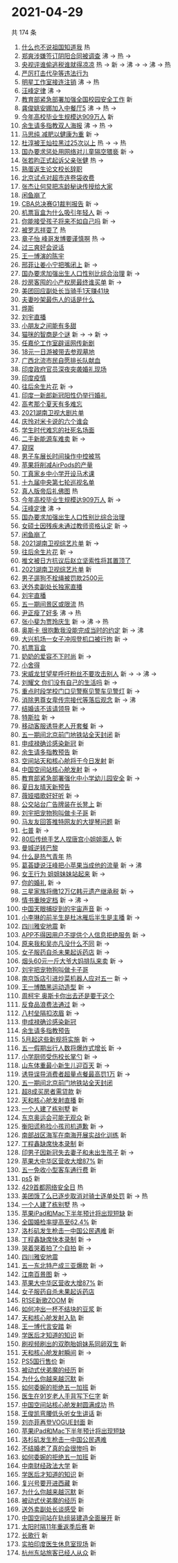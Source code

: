 # 2021-04-29

共 174 条

<!-- BEGIN -->
<!-- 最后更新时间 Thu Apr 29 2021 13:23:59 GMT+0800 (China Standard Time) -->

1. [什么也不说祖国知道我](https://s.weibo.com//weibo?q=%23%E4%BB%80%E4%B9%88%E4%B9%9F%E4%B8%8D%E8%AF%B4%E7%A5%96%E5%9B%BD%E7%9F%A5%E9%81%93%E6%88%91%23&Refer=new_time)
   热
2. [郑爽涉嫌签订阴阳合同被调查](https://s.weibo.com//weibo?q=%23%E9%83%91%E7%88%BD%E6%B6%89%E5%AB%8C%E7%AD%BE%E8%AE%A2%E9%98%B4%E9%98%B3%E5%90%88%E5%90%8C%E8%A2%AB%E8%B0%83%E6%9F%A5%23&Refer=top)
   沸 -> 热 ->
3. [央视评谁偷逃税谁就得凉凉](https://s.weibo.com//weibo?q=%23%E5%A4%AE%E8%A7%86%E8%AF%84%E8%B0%81%E5%81%B7%E9%80%83%E7%A8%8E%E8%B0%81%E5%B0%B1%E5%BE%97%E5%87%89%E5%87%89%23&Refer=top)
   热 -> 新 -> 沸 -> -> 沸 -> 热
4. [严厉打击代孕等违法行为](https://s.weibo.com//weibo?q=%23%E4%B8%A5%E5%8E%89%E6%89%93%E5%87%BB%E4%BB%A3%E5%AD%95%E7%AD%89%E8%BF%9D%E6%B3%95%E8%A1%8C%E4%B8%BA%23&Refer=top)
5. [明星工作室接连注销](https://s.weibo.com//weibo?q=%23%E6%98%8E%E6%98%9F%E5%B7%A5%E4%BD%9C%E5%AE%A4%E6%8E%A5%E8%BF%9E%E6%B3%A8%E9%94%80%23&Refer=top)
   沸 -> 热
6. [汪峰定律](https://s.weibo.com//weibo?q=%23%E6%B1%AA%E5%B3%B0%E5%AE%9A%E5%BE%8B%23&Refer=top)
   沸 ->
7. [教育部紧急部署加强全国校园安全工作](https://s.weibo.com//weibo?q=%E6%95%99%E8%82%B2%E9%83%A8%E7%B4%A7%E6%80%A5%E9%83%A8%E7%BD%B2%E5%8A%A0%E5%BC%BA%E5%85%A8%E5%9B%BD%E6%A0%A1%E5%9B%AD%E5%AE%89%E5%85%A8%E5%B7%A5%E4%BD%9C&Refer=top)
   新
8. [龚俊姚安娜加入中餐厅5](https://s.weibo.com//weibo?q=%23%E9%BE%9A%E4%BF%8A%E5%A7%9A%E5%AE%89%E5%A8%9C%E5%8A%A0%E5%85%A5%E4%B8%AD%E9%A4%90%E5%8E%855%23&Refer=top)
   沸 -> 热 ->
9. [今年高校毕业生规模达909万人](https://s.weibo.com//weibo?q=%E4%BB%8A%E5%B9%B4%E9%AB%98%E6%A0%A1%E6%AF%95%E4%B8%9A%E7%94%9F%E8%A7%84%E6%A8%A1%E8%BE%BE909%E4%B8%87%E4%BA%BA&Refer=top)
   新
10. [余生请多指教双人海报](https://s.weibo.com//weibo?q=%23%E4%BD%99%E7%94%9F%E8%AF%B7%E5%A4%9A%E6%8C%87%E6%95%99%E5%8F%8C%E4%BA%BA%E6%B5%B7%E6%8A%A5%23&Refer=top)
    沸 -> 热 ->
11. [马思纯 减肥以健康为重](https://s.weibo.com//weibo?q=%E9%A9%AC%E6%80%9D%E7%BA%AF%20%E5%87%8F%E8%82%A5%E4%BB%A5%E5%81%A5%E5%BA%B7%E4%B8%BA%E9%87%8D&Refer=top)
    新 ->
12. [杜淳被王灿拉黑过25次以上](https://s.weibo.com//weibo?q=%23%E6%9D%9C%E6%B7%B3%E8%A2%AB%E7%8E%8B%E7%81%BF%E6%8B%89%E9%BB%91%E8%BF%8725%E6%AC%A1%E4%BB%A5%E4%B8%8A%23&Refer=top)
    热 -> -> 热
13. [国办要求惩处用网络对儿童隔空猥亵](https://s.weibo.com//weibo?q=%23%E5%9B%BD%E5%8A%9E%E8%A6%81%E6%B1%82%E6%83%A9%E5%A4%84%E7%94%A8%E7%BD%91%E7%BB%9C%E5%AF%B9%E5%84%BF%E7%AB%A5%E9%9A%94%E7%A9%BA%E7%8C%A5%E4%BA%B5%23&Refer=top)
    新 ->
14. [张若昀正式起诉父亲张健](https://s.weibo.com//weibo?q=%23%E5%BC%A0%E8%8B%A5%E6%98%80%E6%AD%A3%E5%BC%8F%E8%B5%B7%E8%AF%89%E7%88%B6%E4%BA%B2%E5%BC%A0%E5%81%A5%23&Refer=top)
    热 ->
15. [熟蛋返生论文校长辞职](https://s.weibo.com//weibo?q=%23%E7%86%9F%E8%9B%8B%E8%BF%94%E7%94%9F%E8%AE%BA%E6%96%87%E6%A0%A1%E9%95%BF%E8%BE%9E%E8%81%8C%23&Refer=top)
16. [北京试点对超市连卷袋收费](https://s.weibo.com//weibo?q=%23%E5%8C%97%E4%BA%AC%E8%AF%95%E7%82%B9%E5%AF%B9%E8%B6%85%E5%B8%82%E8%BF%9E%E5%8D%B7%E8%A2%8B%E6%94%B6%E8%B4%B9%23&Refer=top)
17. [张杰让何炅把冻龄秘诀传授给大家](https://s.weibo.com//weibo?q=%23%E5%BC%A0%E6%9D%B0%E8%AE%A9%E4%BD%95%E7%82%85%E6%8A%8A%E5%86%BB%E9%BE%84%E7%A7%98%E8%AF%80%E4%BC%A0%E6%8E%88%E7%BB%99%E5%A4%A7%E5%AE%B6%23&Refer=top)
18. [闲鱼崩了](https://s.weibo.com//weibo?q=%E9%97%B2%E9%B1%BC%E5%B4%A9%E4%BA%86&Refer=top)
19. [CBA总决赛G1裁判报告](https://s.weibo.com//weibo?q=%23CBA%E6%80%BB%E5%86%B3%E8%B5%9BG1%E8%A3%81%E5%88%A4%E6%8A%A5%E5%91%8A%23&Refer=top)
    新 ->
20. [机票盲盒为什么吸引年轻人](https://s.weibo.com//weibo?q=%23%E6%9C%BA%E7%A5%A8%E7%9B%B2%E7%9B%92%E4%B8%BA%E4%BB%80%E4%B9%88%E5%90%B8%E5%BC%95%E5%B9%B4%E8%BD%BB%E4%BA%BA%23&Refer=top)
    新 ->
21. [你能接受孩子将来不如自己吗](https://s.weibo.com//weibo?q=%23%E4%BD%A0%E8%83%BD%E6%8E%A5%E5%8F%97%E5%AD%A9%E5%AD%90%E5%B0%86%E6%9D%A5%E4%B8%8D%E5%A6%82%E8%87%AA%E5%B7%B1%E5%90%97%23&Refer=top)
    新 ->
22. [被罗志祥耍了](https://s.weibo.com//weibo?q=%23%E8%A2%AB%E7%BD%97%E5%BF%97%E7%A5%A5%E8%80%8D%E4%BA%86%23&Refer=top)
    热
23. [章子怡 峰哥发博要谨慎啊](https://s.weibo.com//weibo?q=%E7%AB%A0%E5%AD%90%E6%80%A1%20%E5%B3%B0%E5%93%A5%E5%8F%91%E5%8D%9A%E8%A6%81%E8%B0%A8%E6%85%8E%E5%95%8A&Refer=top)
    热 ->
24. [过三爽好会说话](https://s.weibo.com//weibo?q=%23%E8%BF%87%E4%B8%89%E7%88%BD%E5%A5%BD%E4%BC%9A%E8%AF%B4%E8%AF%9D%23&Refer=top)
25. [王一博演的陈宇](https://s.weibo.com//weibo?q=%23%E7%8E%8B%E4%B8%80%E5%8D%9A%E6%BC%94%E7%9A%84%E9%99%88%E5%AE%87%23&Refer=top)
26. [邢菲让姜小宁把嘴闭上](https://s.weibo.com//weibo?q=%23%E9%82%A2%E8%8F%B2%E8%AE%A9%E5%A7%9C%E5%B0%8F%E5%AE%81%E6%8A%8A%E5%98%B4%E9%97%AD%E4%B8%8A%23&Refer=top)
    新 ->
27. [国办要求加强出生人口性别比综合治理](https://s.weibo.com//weibo?q=%23%E5%9B%BD%E5%8A%9E%E8%A6%81%E6%B1%82%E5%8A%A0%E5%BC%BA%E5%87%BA%E7%94%9F%E4%BA%BA%E5%8F%A3%E6%80%A7%E5%88%AB%E6%AF%94%E7%BB%BC%E5%90%88%E6%B2%BB%E7%90%86%23&Refer=top)
    新 ->
28. [炒房客囤的小产权房最终谁买单](https://s.weibo.com//weibo?q=%E7%82%92%E6%88%BF%E5%AE%A2%E5%9B%A4%E7%9A%84%E5%B0%8F%E4%BA%A7%E6%9D%83%E6%88%BF%E6%9C%80%E7%BB%88%E8%B0%81%E4%B9%B0%E5%8D%95&Refer=top)
    新 ->
29. [美团回应副处长当骑手1天赚41块](https://s.weibo.com//weibo?q=%23%E7%BE%8E%E5%9B%A2%E5%9B%9E%E5%BA%94%E5%89%AF%E5%A4%84%E9%95%BF%E5%BD%93%E9%AA%91%E6%89%8B1%E5%A4%A9%E8%B5%9A41%E5%9D%97%23&Refer=top)
30. [夫妻吵架最伤人的话是什么](https://s.weibo.com//weibo?q=%23%E5%A4%AB%E5%A6%BB%E5%90%B5%E6%9E%B6%E6%9C%80%E4%BC%A4%E4%BA%BA%E7%9A%84%E8%AF%9D%E6%98%AF%E4%BB%80%E4%B9%88%23&Refer=top)
31. [烨斯](https://s.weibo.com//weibo?q=%E7%83%A8%E6%96%AF&Refer=top)
32. [刘宇直播](https://s.weibo.com//weibo?q=%23%E5%88%98%E5%AE%87%E7%9B%B4%E6%92%AD%23&Refer=top)
33. [小朋友之间能有多甜](https://s.weibo.com//weibo?q=%E5%B0%8F%E6%9C%8B%E5%8F%8B%E4%B9%8B%E9%97%B4%E8%83%BD%E6%9C%89%E5%A4%9A%E7%94%9C&Refer=top)
34. [猫咪的智商是个谜](https://s.weibo.com//weibo?q=%E7%8C%AB%E5%92%AA%E7%9A%84%E6%99%BA%E5%95%86%E6%98%AF%E4%B8%AA%E8%B0%9C&Refer=top)
    新 -> -> 新 ->
35. [任嘉伦工作室辟谣网传新剧](https://s.weibo.com//weibo?q=%23%E4%BB%BB%E5%98%89%E4%BC%A6%E5%B7%A5%E4%BD%9C%E5%AE%A4%E8%BE%9F%E8%B0%A3%E7%BD%91%E4%BC%A0%E6%96%B0%E5%89%A7%23&Refer=top)
36. [18元一日游被带去参观墓地](https://s.weibo.com//weibo?q=18%E5%85%83%E4%B8%80%E6%97%A5%E6%B8%B8%E8%A2%AB%E5%B8%A6%E5%8E%BB%E5%8F%82%E8%A7%82%E5%A2%93%E5%9C%B0&Refer=top)
37. [广西北流市民自愿排长队献血](https://s.weibo.com//weibo?q=%23%E5%B9%BF%E8%A5%BF%E5%8C%97%E6%B5%81%E5%B8%82%E6%B0%91%E8%87%AA%E6%84%BF%E6%8E%92%E9%95%BF%E9%98%9F%E7%8C%AE%E8%A1%80%23&Refer=top)
38. [印度政府官员深夜突袭婚礼现场](https://s.weibo.com//weibo?q=%E5%8D%B0%E5%BA%A6%E6%94%BF%E5%BA%9C%E5%AE%98%E5%91%98%E6%B7%B1%E5%A4%9C%E7%AA%81%E8%A2%AD%E5%A9%9A%E7%A4%BC%E7%8E%B0%E5%9C%BA&Refer=top)
39. [印度疫情](https://s.weibo.com//weibo?q=%23%E5%8D%B0%E5%BA%A6%E7%96%AB%E6%83%85%23&Refer=top)
40. [往后余生片花](https://s.weibo.com//weibo?q=%23%E5%BE%80%E5%90%8E%E4%BD%99%E7%94%9F%E7%89%87%E8%8A%B1%23&Refer=top)
    新 ->
41. [印度一新郎新冠阳性仍举行婚礼](https://s.weibo.com//weibo?q=%23%E5%8D%B0%E5%BA%A6%E4%B8%80%E6%96%B0%E9%83%8E%E6%96%B0%E5%86%A0%E9%98%B3%E6%80%A7%E4%BB%8D%E4%B8%BE%E8%A1%8C%E5%A9%9A%E7%A4%BC%23&Refer=top)
42. [高考那个夏天有多难忘](https://s.weibo.com//weibo?q=%23%E9%AB%98%E8%80%83%E9%82%A3%E4%B8%AA%E5%A4%8F%E5%A4%A9%E6%9C%89%E5%A4%9A%E9%9A%BE%E5%BF%98%23&Refer=top)
43. [2021湖南卫视大剧片单](https://s.weibo.com//weibo?q=%232021%E6%B9%96%E5%8D%97%E5%8D%AB%E8%A7%86%E5%A4%A7%E5%89%A7%E7%89%87%E5%8D%95%23&Refer=top)
44. [庆怜对米卡说的六个谁会](https://s.weibo.com//weibo?q=%23%E5%BA%86%E6%80%9C%E5%AF%B9%E7%B1%B3%E5%8D%A1%E8%AF%B4%E7%9A%84%E5%85%AD%E4%B8%AA%E8%B0%81%E4%BC%9A%23&Refer=top)
45. [学生时代难忘的社死名场面](https://s.weibo.com//weibo?q=%23%E5%AD%A6%E7%94%9F%E6%97%B6%E4%BB%A3%E9%9A%BE%E5%BF%98%E7%9A%84%E7%A4%BE%E6%AD%BB%E5%90%8D%E5%9C%BA%E9%9D%A2%23&Refer=top)
46. [二手新能源车难卖](https://s.weibo.com//weibo?q=%23%E4%BA%8C%E6%89%8B%E6%96%B0%E8%83%BD%E6%BA%90%E8%BD%A6%E9%9A%BE%E5%8D%96%23&Refer=top)
    新 ->
47. [窥探](https://s.weibo.com//weibo?q=%E7%AA%A5%E6%8E%A2&Refer=top)
48. [男子车展长时间操作中控被骂](https://s.weibo.com//weibo?q=%E7%94%B7%E5%AD%90%E8%BD%A6%E5%B1%95%E9%95%BF%E6%97%B6%E9%97%B4%E6%93%8D%E4%BD%9C%E4%B8%AD%E6%8E%A7%E8%A2%AB%E9%AA%82&Refer=top)
49. [苹果将削减AirPods的产量](https://s.weibo.com//weibo?q=%E8%8B%B9%E6%9E%9C%E5%B0%86%E5%89%8A%E5%87%8FAirPods%E7%9A%84%E4%BA%A7%E9%87%8F&Refer=top)
50. [丁真家乡中小学开设马术课](https://s.weibo.com//weibo?q=%23%E4%B8%81%E7%9C%9F%E5%AE%B6%E4%B9%A1%E4%B8%AD%E5%B0%8F%E5%AD%A6%E5%BC%80%E8%AE%BE%E9%A9%AC%E6%9C%AF%E8%AF%BE%23&Refer=top)
51. [十九届中央第七轮巡视名单](https://s.weibo.com//weibo?q=%23%E5%8D%81%E4%B9%9D%E5%B1%8A%E4%B8%AD%E5%A4%AE%E7%AC%AC%E4%B8%83%E8%BD%AE%E5%B7%A1%E8%A7%86%E5%90%8D%E5%8D%95%23&Refer=top)
52. [真人版帝后礼佛图](https://s.weibo.com//weibo?q=%23%E7%9C%9F%E4%BA%BA%E7%89%88%E5%B8%9D%E5%90%8E%E7%A4%BC%E4%BD%9B%E5%9B%BE%23&Refer=new_time)
    热
53. [今年高校毕业生规模达909万人](https://s.weibo.com//weibo?q=%23%E4%BB%8A%E5%B9%B4%E9%AB%98%E6%A0%A1%E6%AF%95%E4%B8%9A%E7%94%9F%E8%A7%84%E6%A8%A1%E8%BE%BE909%E4%B8%87%E4%BA%BA%23&Refer=top)
    新 ->
54. [汪峰定律](https://s.weibo.com//weibo?q=%E6%B1%AA%E5%B3%B0%E5%AE%9A%E5%BE%8B&Refer=top)
    沸 ->
55. [国办要求加强出生人口性别比综合治理](https://s.weibo.com//weibo?q=%E5%9B%BD%E5%8A%9E%E8%A6%81%E6%B1%82%E5%8A%A0%E5%BC%BA%E5%87%BA%E7%94%9F%E4%BA%BA%E5%8F%A3%E6%80%A7%E5%88%AB%E6%AF%94%E7%BB%BC%E5%90%88%E6%B2%BB%E7%90%86&Refer=top)
56. [女硕士因残疾未通过教师资格认定](https://s.weibo.com//weibo?q=%E5%A5%B3%E7%A1%95%E5%A3%AB%E5%9B%A0%E6%AE%8B%E7%96%BE%E6%9C%AA%E9%80%9A%E8%BF%87%E6%95%99%E5%B8%88%E8%B5%84%E6%A0%BC%E8%AE%A4%E5%AE%9A&Refer=top)
    新 ->
57. [闲鱼崩了](https://s.weibo.com//weibo?q=%23%E9%97%B2%E9%B1%BC%E5%B4%A9%E4%BA%86%23&Refer=top)
58. [2021湖南卫视综艺片单](https://s.weibo.com//weibo?q=%232021%E6%B9%96%E5%8D%97%E5%8D%AB%E8%A7%86%E7%BB%BC%E8%89%BA%E7%89%87%E5%8D%95%23&Refer=top)
    新 ->
59. [往后余生片花](https://s.weibo.com//weibo?q=%E5%BE%80%E5%90%8E%E4%BD%99%E7%94%9F%E7%89%87%E8%8A%B1&Refer=top)
    新 ->
60. [推文被日方抗议后赵立坚索性将其置顶了](https://s.weibo.com//weibo?q=%23%E6%8E%A8%E6%96%87%E8%A2%AB%E6%97%A5%E6%96%B9%E6%8A%97%E8%AE%AE%E5%90%8E%E8%B5%B5%E7%AB%8B%E5%9D%9A%E7%B4%A2%E6%80%A7%E5%B0%86%E5%85%B6%E7%BD%AE%E9%A1%B6%E4%BA%86%23&Refer=top)
61. [2021湖南卫视综艺片单](https://s.weibo.com//weibo?q=2021%E6%B9%96%E5%8D%97%E5%8D%AB%E8%A7%86%E7%BB%BC%E8%89%BA%E7%89%87%E5%8D%95&Refer=top)
    新
62. [男子遛狗不栓绳被罚款2500元](https://s.weibo.com//weibo?q=%23%E7%94%B7%E5%AD%90%E9%81%9B%E7%8B%97%E4%B8%8D%E6%A0%93%E7%BB%B3%E8%A2%AB%E7%BD%9A%E6%AC%BE2500%E5%85%83%23&Refer=top)
63. [送外卖副处长独家直播](https://s.weibo.com//weibo?q=%E9%80%81%E5%A4%96%E5%8D%96%E5%89%AF%E5%A4%84%E9%95%BF%E7%8B%AC%E5%AE%B6%E7%9B%B4%E6%92%AD&Refer=top)
64. [刘宇直播](https://s.weibo.com//weibo?q=%E5%88%98%E5%AE%87%E7%9B%B4%E6%92%AD&Refer=top)
65. [五一期间景区或限流](https://s.weibo.com//weibo?q=%23%E4%BA%94%E4%B8%80%E6%9C%9F%E9%97%B4%E6%99%AF%E5%8C%BA%E6%88%96%E9%99%90%E6%B5%81%23&Refer=new_time)
    热
66. [尹正瘦了好多](https://s.weibo.com//weibo?q=%23%E5%B0%B9%E6%AD%A3%E7%98%A6%E4%BA%86%E5%A5%BD%E5%A4%9A%23&Refer=top)
    沸 -> 热
67. [张小斐为贾玲庆生](https://s.weibo.com//weibo?q=%23%E5%BC%A0%E5%B0%8F%E6%96%90%E4%B8%BA%E8%B4%BE%E7%8E%B2%E5%BA%86%E7%94%9F%23&Refer=top)
    新 -> 沸 -> 热
68. [奥斯卡
    很抱歉我没能完成当时的约定](https://s.weibo.com//weibo?q=%E5%A5%A5%E6%96%AF%E5%8D%A1%20%E5%BE%88%E6%8A%B1%E6%AD%89%E6%88%91%E6%B2%A1%E8%83%BD%E5%AE%8C%E6%88%90%E5%BD%93%E6%97%B6%E7%9A%84%E7%BA%A6%E5%AE%9A&Refer=top)
    新 -> 沸
69. [大兴机场一女子冲闯登机口被行拘](https://s.weibo.com//weibo?q=%E5%A4%A7%E5%85%B4%E6%9C%BA%E5%9C%BA%E4%B8%80%E5%A5%B3%E5%AD%90%E5%86%B2%E9%97%AF%E7%99%BB%E6%9C%BA%E5%8F%A3%E8%A2%AB%E8%A1%8C%E6%8B%98&Refer=top)
    新 ->
70. [机票盲盒](https://s.weibo.com//weibo?q=%E6%9C%BA%E7%A5%A8%E7%9B%B2%E7%9B%92&Refer=top)
71. [奶奶的爱容不下时尚](https://s.weibo.com//weibo?q=%23%E5%A5%B6%E5%A5%B6%E7%9A%84%E7%88%B1%E5%AE%B9%E4%B8%8D%E4%B8%8B%E6%97%B6%E5%B0%9A%23&Refer=top)
    新 ->
72. [小舍得](https://s.weibo.com//weibo?q=%E5%B0%8F%E8%88%8D%E5%BE%97&Refer=top)
73. [宋威龙甘望星呼吁粉丝不要攻击别人](https://s.weibo.com//weibo?q=%23%E5%AE%8B%E5%A8%81%E9%BE%99%E7%94%98%E6%9C%9B%E6%98%9F%E5%91%BC%E5%90%81%E7%B2%89%E4%B8%9D%E4%B8%8D%E8%A6%81%E6%94%BB%E5%87%BB%E5%88%AB%E4%BA%BA%23&Refer=top)
    新 -> -> 沸 ->
74. [刘耀文
    你们没有自己的生活吗](https://s.weibo.com//weibo?q=%E5%88%98%E8%80%80%E6%96%87%20%E4%BD%A0%E4%BB%AC%E6%B2%A1%E6%9C%89%E8%87%AA%E5%B7%B1%E7%9A%84%E7%94%9F%E6%B4%BB%E5%90%97&Refer=top)
    新 ->
75. [重点时段学校门口见警察见警车见警灯](https://s.weibo.com//weibo?q=%23%E9%87%8D%E7%82%B9%E6%97%B6%E6%AE%B5%E5%AD%A6%E6%A0%A1%E9%97%A8%E5%8F%A3%E8%A7%81%E8%AD%A6%E5%AF%9F%E8%A7%81%E8%AD%A6%E8%BD%A6%E8%A7%81%E8%AD%A6%E7%81%AF%23&Refer=top)
    新 ->
76. [消除男尊女卑传宗接代等落后观念](https://s.weibo.com//weibo?q=%23%E6%B6%88%E9%99%A4%E7%94%B7%E5%B0%8A%E5%A5%B3%E5%8D%91%E4%BC%A0%E5%AE%97%E6%8E%A5%E4%BB%A3%E7%AD%89%E8%90%BD%E5%90%8E%E8%A7%82%E5%BF%B5%23&Refer=top)
    新 -> 沸
77. [结婚该不该请领导](https://s.weibo.com//weibo?q=%23%E7%BB%93%E5%A9%9A%E8%AF%A5%E4%B8%8D%E8%AF%A5%E8%AF%B7%E9%A2%86%E5%AF%BC%23&Refer=top)
    新 ->
78. [特斯拉](https://s.weibo.com//weibo?q=%E7%89%B9%E6%96%AF%E6%8B%89&Refer=top) 新
    ->
79. [移动客服诱导老人开套餐](https://s.weibo.com//weibo?q=%23%E7%A7%BB%E5%8A%A8%E5%AE%A2%E6%9C%8D%E8%AF%B1%E5%AF%BC%E8%80%81%E4%BA%BA%E5%BC%80%E5%A5%97%E9%A4%90%23&Refer=top)
    新 ->
80. [五一期间北京前门地铁站全天封闭](https://s.weibo.com//weibo?q=%E4%BA%94%E4%B8%80%E6%9C%9F%E9%97%B4%E5%8C%97%E4%BA%AC%E5%89%8D%E9%97%A8%E5%9C%B0%E9%93%81%E7%AB%99%E5%85%A8%E5%A4%A9%E5%B0%81%E9%97%AD&Refer=top)
    新
81. [申成禄确诊感染新冠](https://s.weibo.com//weibo?q=%E7%94%B3%E6%88%90%E7%A6%84%E7%A1%AE%E8%AF%8A%E6%84%9F%E6%9F%93%E6%96%B0%E5%86%A0&Refer=top)
    新
82. [余生请多指教预告](https://s.weibo.com//weibo?q=%E4%BD%99%E7%94%9F%E8%AF%B7%E5%A4%9A%E6%8C%87%E6%95%99%E9%A2%84%E5%91%8A&Refer=top)
    新
83. [空间站天和核心舱将于今日发射](https://s.weibo.com//weibo?q=%E7%A9%BA%E9%97%B4%E7%AB%99%E5%A4%A9%E5%92%8C%E6%A0%B8%E5%BF%83%E8%88%B1%E5%B0%86%E4%BA%8E%E4%BB%8A%E6%97%A5%E5%8F%91%E5%B0%84&Refer=top)
    新
84. [中国空间站核心舱发射](https://s.weibo.com//weibo?q=%23%E4%B8%AD%E5%9B%BD%E7%A9%BA%E9%97%B4%E7%AB%99%E6%A0%B8%E5%BF%83%E8%88%B1%E5%8F%91%E5%B0%84%23&Refer=top)
    新 ->
85. [教育部紧急部署强化中小学幼儿园安全](https://s.weibo.com//weibo?q=%23%E6%95%99%E8%82%B2%E9%83%A8%E7%B4%A7%E6%80%A5%E9%83%A8%E7%BD%B2%E5%BC%BA%E5%8C%96%E4%B8%AD%E5%B0%8F%E5%AD%A6%E5%B9%BC%E5%84%BF%E5%9B%AD%E5%AE%89%E5%85%A8%23&Refer=top)
    新 ->
86. [夏日友晴天新预告](https://s.weibo.com//weibo?q=%E5%A4%8F%E6%97%A5%E5%8F%8B%E6%99%B4%E5%A4%A9%E6%96%B0%E9%A2%84%E5%91%8A&Refer=top)
87. [薇娅唱歌好好听](https://s.weibo.com//weibo?q=%23%E8%96%87%E5%A8%85%E5%94%B1%E6%AD%8C%E5%A5%BD%E5%A5%BD%E5%90%AC%23&Refer=top)
    新 ->
88. [公交站台广告牌装在长凳上](https://s.weibo.com//weibo?q=%E5%85%AC%E4%BA%A4%E7%AB%99%E5%8F%B0%E5%B9%BF%E5%91%8A%E7%89%8C%E8%A3%85%E5%9C%A8%E9%95%BF%E5%87%B3%E4%B8%8A&Refer=top)
    新
89. [刘宇把宠物狗叫做卡子哥](https://s.weibo.com//weibo?q=%E5%88%98%E5%AE%87%E6%8A%8A%E5%AE%A0%E7%89%A9%E7%8B%97%E5%8F%AB%E5%81%9A%E5%8D%A1%E5%AD%90%E5%93%A5&Refer=top)
    新
90. [马友友回答推特网友的大提琴问题](https://s.weibo.com//weibo?q=%E9%A9%AC%E5%8F%8B%E5%8F%8B%E5%9B%9E%E7%AD%94%E6%8E%A8%E7%89%B9%E7%BD%91%E5%8F%8B%E7%9A%84%E5%A4%A7%E6%8F%90%E7%90%B4%E9%97%AE%E9%A2%98&Refer=top)
    新
91. [七普](https://s.weibo.com//weibo?q=%E4%B8%83%E6%99%AE&Refer=top) 新 ->
92. [80后传统手艺人捏唐宫小姐姐面人](https://s.weibo.com//weibo?q=%2380%E5%90%8E%E4%BC%A0%E7%BB%9F%E6%89%8B%E8%89%BA%E4%BA%BA%E6%8D%8F%E5%94%90%E5%AE%AB%E5%B0%8F%E5%A7%90%E5%A7%90%E9%9D%A2%E4%BA%BA%23&Refer=top)
    新
93. [曼城逆转巴黎](https://s.weibo.com//weibo?q=%E6%9B%BC%E5%9F%8E%E9%80%86%E8%BD%AC%E5%B7%B4%E9%BB%8E&Refer=top)
94. [什么是热气青年](https://s.weibo.com//weibo?q=%23%E4%BB%80%E4%B9%88%E6%98%AF%E7%83%AD%E6%B0%94%E9%9D%92%E5%B9%B4%23&Refer=new_time)
    热
95. [葛荟婕说汪峰把小苹果当成他的流量](https://s.weibo.com//weibo?q=%23%E8%91%9B%E8%8D%9F%E5%A9%95%E8%AF%B4%E6%B1%AA%E5%B3%B0%E6%8A%8A%E5%B0%8F%E8%8B%B9%E6%9E%9C%E5%BD%93%E6%88%90%E4%BB%96%E7%9A%84%E6%B5%81%E9%87%8F%23&Refer=top)
    新 -> 沸
96. [女王行为 姐姐妹妹站起来](https://s.weibo.com//weibo?q=%E5%A5%B3%E7%8E%8B%E8%A1%8C%E4%B8%BA%20%E5%A7%90%E5%A7%90%E5%A6%B9%E5%A6%B9%E7%AB%99%E8%B5%B7%E6%9D%A5&Refer=top)
    新 ->
97. [你的婚礼](https://s.weibo.com//weibo?q=%E4%BD%A0%E7%9A%84%E5%A9%9A%E7%A4%BC&Refer=top)
    新 ->
98. [三星家族将缴12万亿韩元遗产继承税](https://s.weibo.com//weibo?q=%23%E4%B8%89%E6%98%9F%E5%AE%B6%E6%97%8F%E5%B0%86%E7%BC%B412%E4%B8%87%E4%BA%BF%E9%9F%A9%E5%85%83%E9%81%97%E4%BA%A7%E7%BB%A7%E6%89%BF%E7%A8%8E%23&Refer=top)
    新 ->
99. [情书重映定档](https://s.weibo.com//weibo?q=%23%E6%83%85%E4%B9%A6%E9%87%8D%E6%98%A0%E5%AE%9A%E6%A1%A3%23&Refer=top)
    新 -> 沸 ->
100. [中国天眼捕捉到的宇宙声音](https://s.weibo.com//weibo?q=%23%E4%B8%AD%E5%9B%BD%E5%A4%A9%E7%9C%BC%E6%8D%95%E6%8D%89%E5%88%B0%E7%9A%84%E5%AE%87%E5%AE%99%E5%A3%B0%E9%9F%B3%23&Refer=top)
     新 ->
101. [小李琳的前半生是杜冰雁后半生是主播](https://s.weibo.com//weibo?q=%E5%B0%8F%E6%9D%8E%E7%90%B3%E7%9A%84%E5%89%8D%E5%8D%8A%E7%94%9F%E6%98%AF%E6%9D%9C%E5%86%B0%E9%9B%81%E5%90%8E%E5%8D%8A%E7%94%9F%E6%98%AF%E4%B8%BB%E6%92%AD&Refer=top)
     新 ->
102. [四川雅安地震](https://s.weibo.com//weibo?q=%E5%9B%9B%E5%B7%9D%E9%9B%85%E5%AE%89%E5%9C%B0%E9%9C%87&Refer=top)
     新
103. [APP不得因用户不提供个人信息拒绝服务](https://s.weibo.com//weibo?q=%23APP%E4%B8%8D%E5%BE%97%E5%9B%A0%E7%94%A8%E6%88%B7%E4%B8%8D%E6%8F%90%E4%BE%9B%E4%B8%AA%E4%BA%BA%E4%BF%A1%E6%81%AF%E6%8B%92%E7%BB%9D%E6%9C%8D%E5%8A%A1%23&Refer=top)
     新 ->
104. [原来我和吴亦凡没什么不同](https://s.weibo.com//weibo?q=%23%E5%8E%9F%E6%9D%A5%E6%88%91%E5%92%8C%E5%90%B4%E4%BA%A6%E5%87%A1%E6%B2%A1%E4%BB%80%E4%B9%88%E4%B8%8D%E5%90%8C%23&Refer=top)
     新 ->
105. [女子服药自杀未果起诉药店](https://s.weibo.com//weibo?q=%E5%A5%B3%E5%AD%90%E6%9C%8D%E8%8D%AF%E8%87%AA%E6%9D%80%E6%9C%AA%E6%9E%9C%E8%B5%B7%E8%AF%89%E8%8D%AF%E5%BA%97&Refer=top)
     新 ->
106. [烟头60元一斤大爷大妈排队来卖](https://s.weibo.com//weibo?q=%E7%83%9F%E5%A4%B460%E5%85%83%E4%B8%80%E6%96%A4%E5%A4%A7%E7%88%B7%E5%A4%A7%E5%A6%88%E6%8E%92%E9%98%9F%E6%9D%A5%E5%8D%96&Refer=top)
     新 ->
107. [刘宇把宠物狗叫做卡子哥](https://s.weibo.com//weibo?q=%23%E5%88%98%E5%AE%87%E6%8A%8A%E5%AE%A0%E7%89%A9%E7%8B%97%E5%8F%AB%E5%81%9A%E5%8D%A1%E5%AD%90%E5%93%A5%23&Refer=top)
108. [南京饭店引进炒菜机器人应对五一](https://s.weibo.com//weibo?q=%23%E5%8D%97%E4%BA%AC%E9%A5%AD%E5%BA%97%E5%BC%95%E8%BF%9B%E7%82%92%E8%8F%9C%E6%9C%BA%E5%99%A8%E4%BA%BA%E5%BA%94%E5%AF%B9%E4%BA%94%E4%B8%80%23&Refer=top)
     新 ->
109. [王一博酷黑运动造型](https://s.weibo.com//weibo?q=%23%E7%8E%8B%E4%B8%80%E5%8D%9A%E9%85%B7%E9%BB%91%E8%BF%90%E5%8A%A8%E9%80%A0%E5%9E%8B%23&Refer=top)
     新 ->
110. [周柯宇
     奥斯卡你出去还是要干这个](https://s.weibo.com//weibo?q=%E5%91%A8%E6%9F%AF%E5%AE%87%20%E5%A5%A5%E6%96%AF%E5%8D%A1%E4%BD%A0%E5%87%BA%E5%8E%BB%E8%BF%98%E6%98%AF%E8%A6%81%E5%B9%B2%E8%BF%99%E4%B8%AA&Refer=top)
111. [反食品浪费法通过](https://s.weibo.com//weibo?q=%23%E5%8F%8D%E9%A3%9F%E5%93%81%E6%B5%AA%E8%B4%B9%E6%B3%95%E9%80%9A%E8%BF%87%23&Refer=top)
     新 ->
112. [八村垒隔扣浓眉](https://s.weibo.com//weibo?q=%E5%85%AB%E6%9D%91%E5%9E%92%E9%9A%94%E6%89%A3%E6%B5%93%E7%9C%89&Refer=top)
     新 ->
113. [申成禄确诊感染新冠](https://s.weibo.com//weibo?q=%23%E7%94%B3%E6%88%90%E7%A6%84%E7%A1%AE%E8%AF%8A%E6%84%9F%E6%9F%93%E6%96%B0%E5%86%A0%23&Refer=top)
114. [余生请多指教预告](https://s.weibo.com//weibo?q=%23%E4%BD%99%E7%94%9F%E8%AF%B7%E5%A4%9A%E6%8C%87%E6%95%99%E9%A2%84%E5%91%8A%23&Refer=top)
115. [5月起这些新规将实施](https://s.weibo.com//weibo?q=%235%E6%9C%88%E8%B5%B7%E8%BF%99%E4%BA%9B%E6%96%B0%E8%A7%84%E5%B0%86%E5%AE%9E%E6%96%BD%23&Refer=top)
     新 ->
116. [五一假期出行人数将爆炸式增长](https://s.weibo.com//weibo?q=%23%E4%BA%94%E4%B8%80%E5%81%87%E6%9C%9F%E5%87%BA%E8%A1%8C%E4%BA%BA%E6%95%B0%E5%B0%86%E7%88%86%E7%82%B8%E5%BC%8F%E5%A2%9E%E9%95%BF%23&Refer=top)
     新 ->
117. [小学厨师受伤校长掌勺](https://s.weibo.com//weibo?q=%23%E5%B0%8F%E5%AD%A6%E5%8E%A8%E5%B8%88%E5%8F%97%E4%BC%A4%E6%A0%A1%E9%95%BF%E6%8E%8C%E5%8B%BA%23&Refer=top)
     新 ->
118. [山东体重最小新生儿迎百天](https://s.weibo.com//weibo?q=%E5%B1%B1%E4%B8%9C%E4%BD%93%E9%87%8D%E6%9C%80%E5%B0%8F%E6%96%B0%E7%94%9F%E5%84%BF%E8%BF%8E%E7%99%BE%E5%A4%A9&Refer=top)
     新 ->
119. [诱导误导消费者超量点餐最高罚1万](https://s.weibo.com//weibo?q=%23%E8%AF%B1%E5%AF%BC%E8%AF%AF%E5%AF%BC%E6%B6%88%E8%B4%B9%E8%80%85%E8%B6%85%E9%87%8F%E7%82%B9%E9%A4%90%E6%9C%80%E9%AB%98%E7%BD%9A1%E4%B8%87%23&Refer=top)
     新 ->
120. [五一期间北京前门地铁站全天封闭](https://s.weibo.com//weibo?q=%23%E4%BA%94%E4%B8%80%E6%9C%9F%E9%97%B4%E5%8C%97%E4%BA%AC%E5%89%8D%E9%97%A8%E5%9C%B0%E9%93%81%E7%AB%99%E5%85%A8%E5%A4%A9%E5%B0%81%E9%97%AD%23&Refer=top)
121. [超8成买房者需贷款](https://s.weibo.com//weibo?q=%23%E8%B6%858%E6%88%90%E4%B9%B0%E6%88%BF%E8%80%85%E9%9C%80%E8%B4%B7%E6%AC%BE%23&Refer=top)
     新
122. [天和核心舱发射直播](https://s.weibo.com//weibo?q=%23%E5%A4%A9%E5%92%8C%E6%A0%B8%E5%BF%83%E8%88%B1%E5%8F%91%E5%B0%84%E7%9B%B4%E6%92%AD%23&Refer=top)
     新
123. [一个人建了栋别墅](https://s.weibo.com//weibo?q=%E4%B8%80%E4%B8%AA%E4%BA%BA%E5%BB%BA%E4%BA%86%E6%A0%8B%E5%88%AB%E5%A2%85&Refer=top)
     新
124. [东京奥运会可能无观众](https://s.weibo.com//weibo?q=%E4%B8%9C%E4%BA%AC%E5%A5%A5%E8%BF%90%E4%BC%9A%E5%8F%AF%E8%83%BD%E6%97%A0%E8%A7%82%E4%BC%97&Refer=top)
     新
125. [衡阳谎称捡小孩司机道歉](https://s.weibo.com//weibo?q=%23%E8%A1%A1%E9%98%B3%E8%B0%8E%E7%A7%B0%E6%8D%A1%E5%B0%8F%E5%AD%A9%E5%8F%B8%E6%9C%BA%E9%81%93%E6%AD%89%23&Refer=top)
     新 ->
126. [南部战区海军在南海开展实战化训练](https://s.weibo.com//weibo?q=%E5%8D%97%E9%83%A8%E6%88%98%E5%8C%BA%E6%B5%B7%E5%86%9B%E5%9C%A8%E5%8D%97%E6%B5%B7%E5%BC%80%E5%B1%95%E5%AE%9E%E6%88%98%E5%8C%96%E8%AE%AD%E7%BB%83&Refer=top)
     新
127. [丁程鑫缺席快本录制](https://s.weibo.com//weibo?q=%E4%B8%81%E7%A8%8B%E9%91%AB%E7%BC%BA%E5%B8%AD%E5%BF%AB%E6%9C%AC%E5%BD%95%E5%88%B6&Refer=top)
     新
128. [印男子因新冠失去妻子和未出生孩子](https://s.weibo.com//weibo?q=%E5%8D%B0%E7%94%B7%E5%AD%90%E5%9B%A0%E6%96%B0%E5%86%A0%E5%A4%B1%E5%8E%BB%E5%A6%BB%E5%AD%90%E5%92%8C%E6%9C%AA%E5%87%BA%E7%94%9F%E5%AD%A9%E5%AD%90&Refer=top)
     新 ->
129. [苹果大中华区营收大增87%](https://s.weibo.com//weibo?q=%E8%8B%B9%E6%9E%9C%E5%A4%A7%E4%B8%AD%E5%8D%8E%E5%8C%BA%E8%90%A5%E6%94%B6%E5%A4%A7%E5%A2%9E87%25&Refer=top)
     新
130. [五一免收小型客车通行费](https://s.weibo.com//weibo?q=%23%E4%BA%94%E4%B8%80%E5%85%8D%E6%94%B6%E5%B0%8F%E5%9E%8B%E5%AE%A2%E8%BD%A6%E9%80%9A%E8%A1%8C%E8%B4%B9%23&Refer=top)
     新
131. [ps5](https://s.weibo.com//weibo?q=%23ps5%23&Refer=top) 新
132. [429首都网络安全日](https://s.weibo.com//weibo?q=%23429%E9%A6%96%E9%83%BD%E7%BD%91%E7%BB%9C%E5%AE%89%E5%85%A8%E6%97%A5%23&Refer=new_time)
     热
133. [美团饿了么已逐步取消对骑士逐单处罚](https://s.weibo.com//weibo?q=%23%E7%BE%8E%E5%9B%A2%E9%A5%BF%E4%BA%86%E4%B9%88%E5%B7%B2%E9%80%90%E6%AD%A5%E5%8F%96%E6%B6%88%E5%AF%B9%E9%AA%91%E5%A3%AB%E9%80%90%E5%8D%95%E5%A4%84%E7%BD%9A%23&Refer=top)
     新 -> 热
134. [一个人建了栋别墅](https://s.weibo.com//weibo?q=%23%E4%B8%80%E4%B8%AA%E4%BA%BA%E5%BB%BA%E4%BA%86%E6%A0%8B%E5%88%AB%E5%A2%85%23&Refer=top)
     热 ->
135. [苹果iPad和Mac下半年预计将出现短缺](https://s.weibo.com//weibo?q=%E8%8B%B9%E6%9E%9CiPad%E5%92%8CMac%E4%B8%8B%E5%8D%8A%E5%B9%B4%E9%A2%84%E8%AE%A1%E5%B0%86%E5%87%BA%E7%8E%B0%E7%9F%AD%E7%BC%BA&Refer=top)
     新
136. [全国婚检率提高至62.4%](https://s.weibo.com//weibo?q=%23%E5%85%A8%E5%9B%BD%E5%A9%9A%E6%A3%80%E7%8E%87%E6%8F%90%E9%AB%98%E8%87%B362.4%25%23&Refer=top)
     新
137. [洛杉矶发生枪击一中国公民遇难](https://s.weibo.com//weibo?q=%E6%B4%9B%E6%9D%89%E7%9F%B6%E5%8F%91%E7%94%9F%E6%9E%AA%E5%87%BB%E4%B8%80%E4%B8%AD%E5%9B%BD%E5%85%AC%E6%B0%91%E9%81%87%E9%9A%BE&Refer=top)
     新
138. [丁程鑫缺席快本录制](https://s.weibo.com//weibo?q=%23%E4%B8%81%E7%A8%8B%E9%91%AB%E7%BC%BA%E5%B8%AD%E5%BF%AB%E6%9C%AC%E5%BD%95%E5%88%B6%23&Refer=top)
     新 ->
139. [哭着哭着拍了个自拍](https://s.weibo.com//weibo?q=%23%E5%93%AD%E7%9D%80%E5%93%AD%E7%9D%80%E6%8B%8D%E4%BA%86%E4%B8%AA%E8%87%AA%E6%8B%8D%23&Refer=top)
     新 ->
140. [四川雅安地震](https://s.weibo.com//weibo?q=%23%E5%9B%9B%E5%B7%9D%E9%9B%85%E5%AE%89%E5%9C%B0%E9%9C%87%23&Refer=top)
141. [五一东北特产成三亚爆款](https://s.weibo.com//weibo?q=%23%E4%BA%94%E4%B8%80%E4%B8%9C%E5%8C%97%E7%89%B9%E4%BA%A7%E6%88%90%E4%B8%89%E4%BA%9A%E7%88%86%E6%AC%BE%23&Refer=top)
     新 ->
142. [江南百景图](https://s.weibo.com//weibo?q=%E6%B1%9F%E5%8D%97%E7%99%BE%E6%99%AF%E5%9B%BE&Refer=top)
     新 ->
143. [苹果大中华区营收大增87%](https://s.weibo.com//weibo?q=%23%E8%8B%B9%E6%9E%9C%E5%A4%A7%E4%B8%AD%E5%8D%8E%E5%8C%BA%E8%90%A5%E6%94%B6%E5%A4%A7%E5%A2%9E87%25%23&Refer=top)
     新
144. [女子服药自杀未果起诉药店](https://s.weibo.com//weibo?q=%23%E5%A5%B3%E5%AD%90%E6%9C%8D%E8%8D%AF%E8%87%AA%E6%9D%80%E6%9C%AA%E6%9E%9C%E8%B5%B7%E8%AF%89%E8%8D%AF%E5%BA%97%23&Refer=top)
145. [R1SE新歌ZOOM](https://s.weibo.com//weibo?q=%23R1SE%E6%96%B0%E6%AD%8CZOOM%23&Refer=top)
     新
146. [如何冲出一杯不结块的豆浆](https://s.weibo.com//weibo?q=%23%E5%A6%82%E4%BD%95%E5%86%B2%E5%87%BA%E4%B8%80%E6%9D%AF%E4%B8%8D%E7%BB%93%E5%9D%97%E7%9A%84%E8%B1%86%E6%B5%86%23&Refer=top)
     新
147. [天和核心舱发射入轨](https://s.weibo.com//weibo?q=%23%E5%A4%A9%E5%92%8C%E6%A0%B8%E5%BF%83%E8%88%B1%E5%8F%91%E5%B0%84%E5%85%A5%E8%BD%A8%23&Refer=top)
     新
148. [王一博代言安踏](https://s.weibo.com//weibo?q=%23%E7%8E%8B%E4%B8%80%E5%8D%9A%E4%BB%A3%E8%A8%80%E5%AE%89%E8%B8%8F%23&Refer=top)
     新
149. [学医后才知道的知识](https://s.weibo.com//weibo?q=%E5%AD%A6%E5%8C%BB%E5%90%8E%E6%89%8D%E7%9F%A5%E9%81%93%E7%9A%84%E7%9F%A5%E8%AF%86&Refer=top)
     新
150. [刷视频刷出的双胞胎姐妹系同卵双生](https://s.weibo.com//weibo?q=%E5%88%B7%E8%A7%86%E9%A2%91%E5%88%B7%E5%87%BA%E7%9A%84%E5%8F%8C%E8%83%9E%E8%83%8E%E5%A7%90%E5%A6%B9%E7%B3%BB%E5%90%8C%E5%8D%B5%E5%8F%8C%E7%94%9F&Refer=top)
     新
151. [天和核心舱发射瞬间](https://s.weibo.com//weibo?q=%23%E5%A4%A9%E5%92%8C%E6%A0%B8%E5%BF%83%E8%88%B1%E5%8F%91%E5%B0%84%E7%9E%AC%E9%97%B4%23&Refer=top)
     新 ->
152. [PS5国行售价](https://s.weibo.com//weibo?q=PS5%E5%9B%BD%E8%A1%8C%E5%94%AE%E4%BB%B7&Refer=top)
     新
153. [被动式伏弟魔的经历](https://s.weibo.com//weibo?q=%E8%A2%AB%E5%8A%A8%E5%BC%8F%E4%BC%8F%E5%BC%9F%E9%AD%94%E7%9A%84%E7%BB%8F%E5%8E%86&Refer=top)
     新
154. [为什么你越来越沉默](https://s.weibo.com//weibo?q=%E4%B8%BA%E4%BB%80%E4%B9%88%E4%BD%A0%E8%B6%8A%E6%9D%A5%E8%B6%8A%E6%B2%89%E9%BB%98&Refer=top)
     新
155. [如何委婉的拒绝五一加班](https://s.weibo.com//weibo?q=%E5%A6%82%E4%BD%95%E5%A7%94%E5%A9%89%E7%9A%84%E6%8B%92%E7%BB%9D%E4%BA%94%E4%B8%80%E5%8A%A0%E7%8F%AD&Refer=top)
     新
156. [医生在91岁老人手背写下仨字](https://s.weibo.com//weibo?q=%E5%8C%BB%E7%94%9F%E5%9C%A891%E5%B2%81%E8%80%81%E4%BA%BA%E6%89%8B%E8%83%8C%E5%86%99%E4%B8%8B%E4%BB%A8%E5%AD%97&Refer=top)
     新
157. [中国空间站核心舱发射圆满成功](https://s.weibo.com//weibo?q=%23%E4%B8%AD%E5%9B%BD%E7%A9%BA%E9%97%B4%E7%AB%99%E6%A0%B8%E5%BF%83%E8%88%B1%E5%8F%91%E5%B0%84%E5%9C%86%E6%BB%A1%E6%88%90%E5%8A%9F%23&Refer=new_time)
     热
158. [王俊凯弯腰低头听女生讲话](https://s.weibo.com//weibo?q=%23%E7%8E%8B%E4%BF%8A%E5%87%AF%E5%BC%AF%E8%85%B0%E4%BD%8E%E5%A4%B4%E5%90%AC%E5%A5%B3%E7%94%9F%E8%AE%B2%E8%AF%9D%23&Refer=top)
     新
159. [刘亦菲再登VOGUE封面](https://s.weibo.com//weibo?q=%23%E5%88%98%E4%BA%A6%E8%8F%B2%E5%86%8D%E7%99%BBVOGUE%E5%B0%81%E9%9D%A2%23&Refer=top)
     新
160. [苹果iPad和Mac下半年预计将出现短缺](https://s.weibo.com//weibo?q=%23%E8%8B%B9%E6%9E%9CiPad%E5%92%8CMac%E4%B8%8B%E5%8D%8A%E5%B9%B4%E9%A2%84%E8%AE%A1%E5%B0%86%E5%87%BA%E7%8E%B0%E7%9F%AD%E7%BC%BA%23&Refer=top)
161. [洛杉矶发生枪击一中国公民遇难](https://s.weibo.com//weibo?q=%23%E6%B4%9B%E6%9D%89%E7%9F%B6%E5%8F%91%E7%94%9F%E6%9E%AA%E5%87%BB%E4%B8%80%E4%B8%AD%E5%9B%BD%E5%85%AC%E6%B0%91%E9%81%87%E9%9A%BE%23&Refer=top)
162. [不结婚老了真的会很惨吗](https://s.weibo.com//weibo?q=%23%E4%B8%8D%E7%BB%93%E5%A9%9A%E8%80%81%E4%BA%86%E7%9C%9F%E7%9A%84%E4%BC%9A%E5%BE%88%E6%83%A8%E5%90%97%23&Refer=top)
     新
163. [如何委婉的拒绝五一加班](https://s.weibo.com//weibo?q=%23%E5%A6%82%E4%BD%95%E5%A7%94%E5%A9%89%E7%9A%84%E6%8B%92%E7%BB%9D%E4%BA%94%E4%B8%80%E5%8A%A0%E7%8F%AD%23&Refer=top)
     新
164. [中南财经政法大学](https://s.weibo.com//weibo?q=%E4%B8%AD%E5%8D%97%E8%B4%A2%E7%BB%8F%E6%94%BF%E6%B3%95%E5%A4%A7%E5%AD%A6&Refer=top)
     新
165. [学医后才知道的知识](https://s.weibo.com//weibo?q=%23%E5%AD%A6%E5%8C%BB%E5%90%8E%E6%89%8D%E7%9F%A5%E9%81%93%E7%9A%84%E7%9F%A5%E8%AF%86%23&Refer=top)
     新
166. [复兴号要开进西藏](https://s.weibo.com//weibo?q=%E5%A4%8D%E5%85%B4%E5%8F%B7%E8%A6%81%E5%BC%80%E8%BF%9B%E8%A5%BF%E8%97%8F&Refer=top)
     新
167. [为什么你越来越沉默](https://s.weibo.com//weibo?q=%23%E4%B8%BA%E4%BB%80%E4%B9%88%E4%BD%A0%E8%B6%8A%E6%9D%A5%E8%B6%8A%E6%B2%89%E9%BB%98%23&Refer=top)
     新
168. [被动式伏弟魔的经历](https://s.weibo.com//weibo?q=%23%E8%A2%AB%E5%8A%A8%E5%BC%8F%E4%BC%8F%E5%BC%9F%E9%AD%94%E7%9A%84%E7%BB%8F%E5%8E%86%23&Refer=top)
     新
169. [送外卖副处长谈感受](https://s.weibo.com//weibo?q=%E9%80%81%E5%A4%96%E5%8D%96%E5%89%AF%E5%A4%84%E9%95%BF%E8%B0%88%E6%84%9F%E5%8F%97&Refer=top)
     新
170. [中国空间站在轨组装建造全面展开](https://s.weibo.com//weibo?q=%23%E4%B8%AD%E5%9B%BD%E7%A9%BA%E9%97%B4%E7%AB%99%E5%9C%A8%E8%BD%A8%E7%BB%84%E8%A3%85%E5%BB%BA%E9%80%A0%E5%85%A8%E9%9D%A2%E5%B1%95%E5%BC%80%23&Refer=top)
     新
171. [太阳时隔11年重返季后赛](https://s.weibo.com//weibo?q=%E5%A4%AA%E9%98%B3%E6%97%B6%E9%9A%9411%E5%B9%B4%E9%87%8D%E8%BF%94%E5%AD%A3%E5%90%8E%E8%B5%9B&Refer=top)
     新
172. [长歌行](https://s.weibo.com//weibo?q=%E9%95%BF%E6%AD%8C%E8%A1%8C&Refer=top) 新
173. [实拍印度医生休息室现场](https://s.weibo.com//weibo?q=%E5%AE%9E%E6%8B%8D%E5%8D%B0%E5%BA%A6%E5%8C%BB%E7%94%9F%E4%BC%91%E6%81%AF%E5%AE%A4%E7%8E%B0%E5%9C%BA&Refer=top)
     新
174. [杭州东站旅客已经人从众](https://s.weibo.com//weibo?q=%23%E6%9D%AD%E5%B7%9E%E4%B8%9C%E7%AB%99%E6%97%85%E5%AE%A2%E5%B7%B2%E7%BB%8F%E4%BA%BA%E4%BB%8E%E4%BC%97%23&Refer=top)
     新

<!-- END -->
